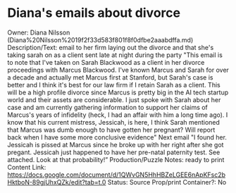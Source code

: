 # Diana's emails about divorce

Owner: Diana Nilsson (Diana%20Nilsson%2019f2f33d583f801f8f0dfbe2aaabdffa.md)
Description/Text: email to her firm laying out the divorce and that she's taking sarah on as a client sent late at night  during the party
"This email is to note that I've taken on Sarah Blackwood as a client in her divorce proceedings with Marcus Blackwood. I've known Marcus and Sarah for over a decade and actually met Marcus first at Stanford, but Sarah's case is better and I think it's best for our law firm if I retain Sarah as a client. This will be a high profile divorce since Marcus is pretty big in the AI tech startup world and their assets are considerable. I just spoke with Sarah about her case and am currently gathering information to support her claims of Marcus's years of infidelity (heck, I had an affair with him a long time ago). I know that his current mistress, Jessicah, is here, I think Sarah mentioned that Marcus was dumb enough to have gotten her pregnant? Will report back when I have some more conclusive evidence"
Next email
"I found her. Jessicah is pissed at Marcus since he broke up with her right after she got pregant. Jessicah just happened to have her pre-natal paternity test. See attached. Look at that probability!”
Production/Puzzle Notes: ready to print
Content Link: https://docs.google.com/document/d/1QWvGN5HhHBZeLGEE6nApKFsc2bHktboN-89gjUhxQZk/edit?tab=t.0
Status: Source Prop/print
Container?: No